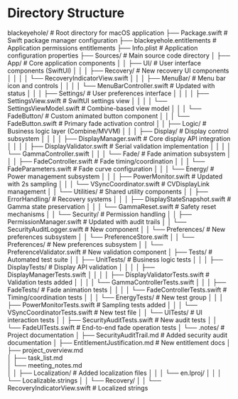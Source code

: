 # Directory Structure

blackeyehole/                # Root directory for macOS application
├── Package.swift            # Swift package manager configuration
├── blackeyehole.entitlements # Application permissions entitlements
├── Info.plist               # Application configuration properties
├── Sources/                 # Main source code directory
│   ├── App/                 # Core application components
│   │   ├── UI/              # User interface components (SwiftUI)
│   │   │   ├── Recovery/    # New recovery UI components
│   │   │   │   └── RecoveryIndicatorView.swift
│   │   │   ├── MenuBar/     # Menu bar icon and controls
│   │   │   │   └── MenuBarController.swift # Updated with status
│   │   │   ├── Settings/    # User preferences interface
│   │   │   │   ├── SettingsView.swift # SwiftUI settings view
│   │   │   │   └── SettingsViewModel.swift # Combine-based view model
│   │   │   └── FadeButton/  # Custom animated button component
│   │   │       └── FadeButton.swift # Primary fade activation control
│   │   ├── Logic/           # Business logic layer (Combine/MVVM)
│   │   │   ├── Display/     # Display control subsystem
│   │   │   │   ├── DisplayManager.swift # Core display API integration
│   │   │   │   ├── DisplayValidator.swift  # Serial validation implementation
│   │   │   │   └── GammaController.swift
│   │   │   └── Fade/        # Fade animation subsystem
│   │   │       ├── FadeController.swift # Fade timing/coordination
│   │   │       └── FadeParameters.swift # Fade curve configuration
│   │   │   └── Energy/      # Power management subsystem
│   │   │       ├── PowerMonitor.swift # Updated with 2s sampling
│   │   │       └── VSyncCoordinator.swift # CVDisplayLink management
│   │   └── Utilities/       # Shared utility components
│   │       ├── ErrorHandling/ # Recovery systems
│   │       │   ├── DisplayStateSnapshot.swift # Gamma state preservation
│   │       │   └── GammaReset.swift # Safety reset mechanisms
│   │       └── Security/    # Permission handling
│   │           ├── PermissionManager.swift # Updated with audit trails
│   │           └── SecurityAuditLogger.swift # New component
│   │   └── Preferences/   # New preferences subsystem
│   │       └── PreferenceStore.swift
│   │   └── Preferences/   # New preferences subsystem
│   │       └── PreferenceValidator.swift # New validation component
│   ├── Tests/                   # Automated test suite
│   │   ├── UnitTests/           # Business logic tests
│   │   │   ├── DisplayTests/    # Display API validation
│   │   │   │   ├── DisplayManagerTests.swift
│   │   │   │   ├── DisplayValidatorTests.swift  # Validation tests added
│   │   │   │   └── GammaControllerTests.swift
│   │   │   ├── FadeTests/       # Fade animation tests
│   │   │   │   └── FadeControllerTests.swift # Timing/coordination tests
│   │   │   └── EnergyTests/     # New test group
│   │   │       ├── PowerMonitorTests.swift  # Sampling tests added
│   │   │       └── VSyncCoordinatorTests.swift # New test file
│   │   └── UITests/             # UI interaction tests
│   │       ├── SecurityAuditTests.swift # New audit tests
│   │       └── FadeUITests.swift # End-to-end fade operation tests
│   └── .notes/                  # Project documentation
│       ├── SecurityAuditTrail.md # Added security audit documentation
│       ├── EntitlementJustification.md # New entitlement docs
│       ├── project_overview.md  
│       ├── task_list.md         
│       └── meeting_notes.md     
│   │   ├── Localization/    # Added localization files
│   │   │   └── en.lproj/
│   │   │       └── Localizable.strings
│   │   └── Recovery/
│   │       └── RecoveryIndicatorView.swift # Localized strings

